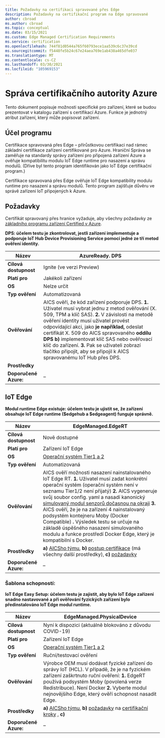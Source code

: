 ```yaml
---
title: Požadavky na certifikaci spravované přes Edge
description: Požadavky na certifikační program na Edge spravované
author: cbroad
ms.author: cbroad
ms.topic: conceptual
ms.date: 03/15/2021
ms.custom: Edge Managed Certification Requirements
ms.service: certification
ms.openlocfilehash: 744f81d0544a765f60793ece1aa539c6c37e39cd
ms.sourcegitcommit: f5448fe5b24c67e24aea769e1ab438a465dfe037
ms.translationtype: MT
ms.contentlocale: cs-CZ
ms.lasthandoff: 03/30/2021
ms.locfileid: "105969153"
---
```

# <a name="azure-certification-edge-managed"></a>Správa certifikačního autority Azure 

Tento dokument popisuje možnosti specifické pro zařízení, které se budou prezentovat v katalogu zařízení s certifikací Azure. Funkce je jednotný atribut zařízení, který může popisovat zařízení. 

## <a name="program-purpose"></a>Účel programu

Certifikace spravovaná přes Edge – přírůstkovou certifikaci nad rámec základní certifikace zařízení certifikované pro Azure. Hraniční Správa se zaměřuje na standardy správy zařízení pro připojená zařízení Azure a ověřuje kompatibilitu modulu IoT Edge runtime pro nasazení a správu modulů. (Dříve byl tento program identifikován jako IoT Edge certifikační program.) 

Certifikace spravovaná přes Edge ověřuje IoT Edge kompatibility modulu runtime pro nasazení a správu modulů. Tento program zajišťuje důvěru ve správě zařízení IoT připojených k Azure.

## <a name="requirements"></a>Požadavky

Certifikát spravovaný přes hranice vyžaduje, aby všechny požadavky ze [základního programu zařízení Certified v Azure](.\program-requirements-azure-certified-device.md).

**DPS: účelem testu je zkontrolovat, jestli zařízení implementuje a podporuje IoT Hub Device Provisioning Service pomocí jedné ze tří metod ověření identity.**

| **Název**                | AzureReady. DPS                                               |
| ----------------------- | ------------------------------------------------------------ |
| **Cílová dostupnost** | Ignite (ve verzi Preview)                                                |
| **Platí pro**          | Jakékoli zařízení                                      |
| **OS**                  | Nelze určit                                                     |
| **Typ ověření**     | Automatizovaná                                                    |
| **Ověřování**          | AICS ověří, že kód zařízení podporuje DPS. **1.** Uživatel musí vybrat jednu z metod ověřování (X. 509, TPM a klíč SAS). **2.** V závislosti na metodě ověření identity musí uživatel provést odpovídající akci, jako **je například,** odeslat certifikát X. 509 do AICS spravovaného **oddílu DPS b)** implementovat klíč SAS nebo ověřovací klíč do zařízení. **3.** Pak se uživateli zobrazí tlačítko připojit, aby se připojil k AICS spravovanému IoT Hub přes DPS.                                                    |
| **Prostředky**           |                                                      |
| **Doporučené Azure:**     | –                                                    |

## <a name="iot-edge"></a>IoT Edge

**Modul runtime Edge existuje: účelem testu je ujistit se, že zařízení obsahuje IoT Edge runtime ($edgehub a $edgeagent) funguje správně.**

| **Název**                | EdgeManaged.EdgeRT                                               |
| ----------------------- | ------------------------------------------------------------ |
| **Cílová dostupnost** | Nově dostupné                                                          |
| **Platí pro**          | Zařízení IoT Edge                                                   |
| **OS**                  | [Operační systém Tier1 a 2](../iot-edge/support.md)                                                     |
| **Typ ověření**     | Automatizovaná                                                    |
| **Ověřování**          | AICS ověří možnosti nasazení nainstalovaného IoT Edge RT. **1.** Uživatel musí zadat konkrétní operační systém (operační systém není v seznamu Tier1/2 není přijatý) **2.** AICS vygeneruje svůj soubor config. yaml a nasadí kanonický [simulovaný modul senzorů dočasnou na okraji](https://azuremarketplace.microsoft.com/en-us/marketplace/apps/azure-iot.simulated-temperature-sensor?tab=Overview) **3.** AICS ověří, že je na zařízení 4 nainstalovaný podsystém kontejneru Moby (Docker Compatible) **.** Výsledek testu se určuje na základě úspěšného nasazení simulovaného modulu a funkce prostředí Docker Edge, který je kompatibilní s Docker.                                                    |
| **Prostředky**           | **a)** [AICSho týmu](https://azure.microsoft.com/en-in/blog/expanding-azure-iot-certification-service-to-support-azure-iot-edge-device-certification/), **b)** [postup certifikace](./overview.md) (má všechny další prostředky), **c)** [požadavky](./program-requirements-azure-certified-device.md) |
| **Doporučené Azure:**     | –                                                    |

### <a name="capability-template"></a>Šablona schopností:

**IoT Edge Easy Setup: účelem testu je zajistit, aby bylo IoT Edge zařízení snadno nastavované a při ověřování fyzických zařízení bylo předinstalováno IoT Edge modul runtime.**

| **Název**                | EdgeManaged.PhysicalDevice                                             |
| ----------------------- | ------------------------------------------------------------ |
| **Cílová dostupnost** | Nyní k dispozici (aktuálně blokováno z důvodu COVID-19)                                            |
| **Platí pro**          | Zařízení IoT Edge                                                   |
| **OS**                  | [Operační systém Tier1 a 2](../iot-edge/support.md)                                                     |
| **Typ ověření**     | Ruční/testovací ověření                                                    |
| **Ověřování**          | Výrobce OEM musí dodávat fyzické zařízení do správy IoT (HCL). V případě, že je na fyzickém zařízení zaškrtnuto ruční ověření: **1.** EdgeRT používá podsystém Moby (povolená verze Redistribuce). Není Docker **2.** Vyberte modul nejnovějšího Edge, který ověří schopnost nasadit Edge.                                                     |
| **Prostředky**           | **a)** [AICSho týmu](https://azure.microsoft.com/en-in/blog/expanding-azure-iot-certification-service-to-support-azure-iot-edge-device-certification/), **b)** [požadavky](./program-requirements-azure-certified-device.md) na [certifikační kroky](./overview.md) , **c)** |
| **Doporučené Azure:**     | –                                                    |